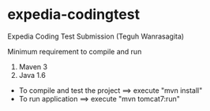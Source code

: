 expedia-codingtest
==================

Expedia Coding Test Submission (Teguh Wanrasagita)

Minimum requirement to compile and run
1. Maven 3
2. Java 1.6

* To compile and test the project ==> execute "mvn install" 
* To run application ==> execute "mvn tomcat7:run" 

